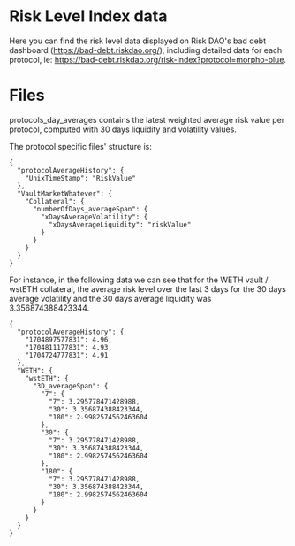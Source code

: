 # Risk Level Index data

Here you can find the risk level data displayed on Risk DAO's bad debt dashboard (https://bad-debt.riskdao.org/), including detailed data for each protocol, ie: https://bad-debt.riskdao.org/risk-index?protocol=morpho-blue.


# Files

protocols_day_averages contains the latest weighted average risk value per protocol, computed with 30 days liquidity and volatility values.


The protocol specific files' structure is:
```
{
  "protocolAverageHistory": {
    "UnixTimeStamp": "RiskValue"
  },
  "VaultMarketWhatever": {
    "Collateral": {
      "numberOfDays_averageSpan": {
        "xDaysAverageVolatility": {
          "xDaysAverageLiquidity": "riskValue"
        }
      }
    }
  }
}

```
For instance, in the following data we can see that for the WETH vault / wstETH collateral, the average risk level over the last 3 days for the 30 days average volatility and the 30 days average liquidity was 3.356874388423344.

```
{
  "protocolAverageHistory": {
    "1704897577831": 4.96,
    "1704811177831": 4.93,
    "1704724777831": 4.91
  },
  "WETH": {
    "wstETH": {
      "3D_averageSpan": {
        "7": {
          "7": 3.295778471428988,
          "30": 3.356874388423344,
          "180": 2.9982574562463604
        },
        "30": {
          "7": 3.295778471428988,
          "30": 3.356874388423344,
          "180": 2.9982574562463604
        },
        "180": {
          "7": 3.295778471428988,
          "30": 3.356874388423344,
          "180": 2.9982574562463604
        }
      }
    }
  }
}

```
